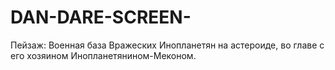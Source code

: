 # DAN-DARE-SCREEN-
Пейзаж: Военная база Вражеских Инопланетян на астероиде, во главе с его хозяином Инопланетянином-Меконом.
